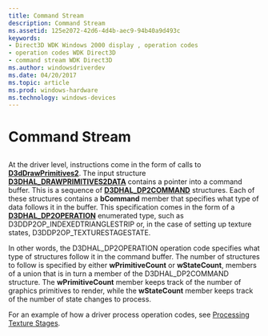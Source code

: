 ```yaml
---
title: Command Stream
description: Command Stream
ms.assetid: 125e2072-42d6-4d4b-aec9-94b40a9d493c
keywords:
- Direct3D WDK Windows 2000 display , operation codes
- operation codes WDK Direct3D
- command stream WDK Direct3D
ms.author: windowsdriverdev
ms.date: 04/20/2017
ms.topic: article
ms.prod: windows-hardware
ms.technology: windows-devices
---
```


# Command Stream


## <span id="ddk_command_stream_gg"></span><span id="DDK_COMMAND_STREAM_GG"></span>


At the driver level, instructions come in the form of calls to [**D3dDrawPrimitives2**](https://msdn.microsoft.com/library/windows/hardware/ff544704). The input structure [**D3DHAL\_DRAWPRIMITIVES2DATA**](https://msdn.microsoft.com/library/windows/hardware/ff545957) contains a pointer into a command buffer. This is a sequence of [**D3DHAL\_DP2COMMAND**](https://msdn.microsoft.com/library/windows/hardware/ff545454) structures. Each of these structures contains a **bCommand** member that specifies what type of data follows it in the buffer. This specification comes in the form of a [**D3DHAL\_DP2OPERATION**](https://msdn.microsoft.com/library/windows/hardware/ff545678) enumerated type, such as D3DDP2OP\_INDEXEDTRIANGLESTRIP or, in the case of setting up texture states, D3DDP2OP\_TEXTURESTAGESTATE.

In other words, the D3DHAL\_DP2OPERATION operation code specifies what type of structures follow it in the command buffer. The number of structures to follow is specified by either **wPrimitiveCount** or **wStateCount**, members of a union that is in turn a member of the D3DHAL\_DP2COMMAND structure. The **wPrimitiveCount** member keeps track of the number of graphics primitives to render, while the **wStateCount** member keeps track of the number of state changes to process.

For an example of how a driver process operation codes, see [Processing Texture Stages](processing-texture-stages.md).

 

 





